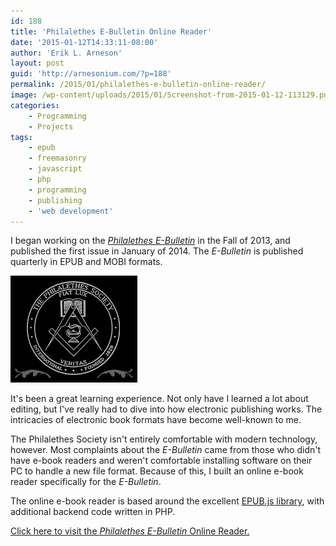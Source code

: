 ```yaml
---
id: 188
title: 'Philalethes E-Bulletin Online Reader'
date: '2015-01-12T14:33:11-08:00'
author: 'Erik L. Arneson'
layout: post
guid: 'http://arnesonium.com/?p=188'
permalink: /2015/01/philalethes-e-bulletin-online-reader/
image: /wp-content/uploads/2015/01/Screenshot-from-2015-01-12-113129.png
categories:
    - Programming
    - Projects
tags:
    - epub
    - freemasonry
    - javascript
    - php
    - programming
    - publishing
    - 'web development'
---
```


I began working on the <a href="http://freemasonry.org/ebulletin/" title="Philalethes E-Bulletin" target="_blank"><em>Philalethes E-Bulletin</em></a> in the Fall of 2013, and published the first issue in January of 2014. The <em>E-Bulletin</em> is published quarterly in EPUB and MOBI formats.
<!--more-->

<img src="/wp-content/uploads/2014/12/Screenshot-from-2014-12-18-214441.png#left" alt="Philalethes Society Seal" width="203" height="171" class="alignright size-full wp-image-189" />

It's been a great learning experience. Not only have I learned a lot about editing, but I've really had to dive into how electronic publishing works. The intricacies of electronic book formats have become well-known to me.

The Philalethes Society isn't entirely comfortable with modern technology, however. Most complaints about the <em>E-Bulletin</em> came from those who didn't have e-book readers and weren't comfortable installing software on their PC to handle a new file format. Because of this, I built an online e-book reader specifically for the <em>E-Bulletin</em>.

The online e-book reader is based around the excellent <a href="https://github.com/futurepress/epub.js/" target="_blank">EPUB.js library</a>, with additional backend code written in PHP.

<a href="http://freemasonry.org/ebulletin/reader/" title="Philalethes E-Bulletin Online Reader" target="_blank">Click here to visit the <em>Philalethes E-Bulletin</em> Online Reader.</a>

